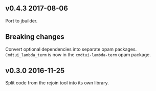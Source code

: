 v0.4.3 2017-08-06
-----------------

Port to jbuilder.

## Breaking changes
Convert optional dependencies into separate opam packages.
`Cmdtui_lambda_term` is now in the `cmdtui-lambda-term` opam package.

v0.3.0 2016-11-25
-----------------

Split code from the rejoin tool into its own library.
